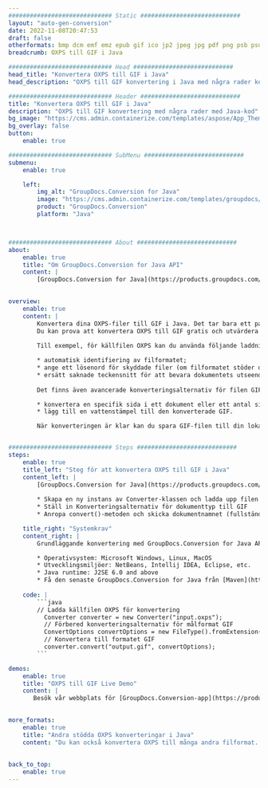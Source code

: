 ```yaml
---
############################# Static ############################
layout: "auto-gen-conversion"
date: 2022-11-08T20:47:53
draft: false
otherformats: bmp dcm emf emz epub gif ico jp2 jpeg jpg pdf png psb psd svg svgz tex tga tif tiff webp wmf wmz xps
breadcrumb: OXPS till GIF i Java

############################# Head ############################
head_title: "Konvertera OXPS till GIF i Java"
head_description: "OXPS till GIF konvertering i Java med några rader kod. Konvertera över 160 filformat med hjälp av GroupDocs dokumentkonverterings-API för Java"

############################# Header ############################
title: "Konvertera OXPS till GIF i Java"
description: "OXPS till GIF konvertering med några rader med Java-kod"
bg_image: "https://cms.admin.containerize.com/templates/aspose/App_Themes/V3/images/bg/header1.png"
bg_overlay: false
button:
    enable: true

############################# SubMenu ############################
submenu:
    enable: true

    left:
        img_alt: "GroupDocs.Conversion for Java"
        image: "https://cms.admin.containerize.com/templates/groupdocs/images/product-logos/90x90-noborder/groupdocs-conversion-java.png"
        product: "GroupDocs.Conversion"
        platform: "Java"



############################# About ############################
about:
    enable: true
    title: "Om GroupDocs.Conversion for Java API"
    content: |
        [GroupDocs.Conversion for Java](https://products.groupdocs.com/conversion/java/) är ett avancerat filformatkonverterings-API för konvertering mellan populära bild- och dokumentformat som Microsoft Office, OpenDocument, PDF, HTML, e-post, CAD. och mycket mer med bara några rader kod. Det inbyggda API:t upptäcker automatiskt formaten för originaldokumenten och erbjuder många alternativ för att anpassa de konverterade dokumenten. Tillsammans med funktionen att extrahera information från ett dokument, stöder den också cachelagring av konverteringsresultaten till den lokala disken som standard. Men alla typer av cachelagring kan stödjas genom att implementera lämpliga gränssnitt - Amazon S3, Dropbox, Google Drive, Windows Azure, Reddis eller andra.
    

overview:
    enable: true
    content: |
        Konvertera dina OXPS-filer till GIF i Java. Det tar bara ett par rader med Java-kod på valfri plattform, som Windows, Linux, macOS.
        Du kan prova att konvertera OXPS till GIF gratis och utvärdera kvaliteten på konverteringsresultaten. Tillsammans med enkla filkonverteringsskript kan du prova mer sofistikerade alternativ för att ladda källfilen OXPS och lagra GIF-utdata. 
        
        Till exempel, för källfilen OXPS kan du använda följande laddningsalternativ:

        * automatisk identifiering av filformatet;
        * ange ett lösenord för skyddade filer (om filformatet stöder det);
        * ersätt saknade teckensnitt för att bevara dokumentets utseende.
        
        Det finns även avancerade konverteringsalternativ för filen GIF:

        * konvertera en specifik sida i ett dokument eller ett antal sidor;
        * lägg till en vattenstämpel till den konverterade GIF.

        När konverteringen är klar kan du spara GIF-filen till din lokala filsökväg eller till tredje parts lagring såsom FTP, Amazon S3, Google Drive, Dropbox etc. Observera - för att konvertera OXPS till GIF behöver du inte installera någon ytterligare programvara, såsom MS Office, Open Office, Adobe Acrobat Reader etc.


############################# Steps ############################
steps:
    enable: true
    title_left: "Steg för att konvertera OXPS till GIF i Java"
    content_left: |
        [GroupDocs.Conversion for Java](https://products.groupdocs.com/conversion/java/) låter utvecklare enkelt konvertera OXPS fil till GIF med några rader kod.
        
        * Skapa en ny instans av Converter-klassen och ladda upp filen OXPS med den fullständiga sökvägen
        * Ställ in Konverteringsalternativ för dokumenttyp till GIF
        * Anropa convert()-metoden och skicka dokumentnamnet (fullständig sökväg) och formatet (GIF) som en parameter

    title_right: "Systemkrav"
    content_right: |
        Grundläggande konvertering med GroupDocs.Conversion for Java API kan göras med bara några rader kod. Våra API:er stöds på alla större plattformar och operativsystem. Innan du kör koden nedan, se till att du har följande förutsättningar installerade på ditt system.

        * Operativsystem: Microsoft Windows, Linux, MacOS
        * Utvecklingsmiljöer: NetBeans, Intellij IDEA, Eclipse, etc.
        * Java runtime: J2SE 6.0 and above
        * Få den senaste GroupDocs.Conversion for Java från [Maven](https://repository.groupdocs.com/webapp/#/artifacts/browse/tree/General/repo/com/groupdocs/groupdocs-conversion)
         
    code: |
        ```java    
        // Ladda källfilen OXPS för konvertering
          Converter converter = new Converter("input.oxps");
          // Förbered konverteringsalternativ för målformat GIF
          ConvertOptions convertOptions = new FileType().fromExtension("gif").getConvertOptions();
          // Konvertera till formatet GIF
          converter.convert("output.gif", convertOptions);
        ```

demos:
    enable: true
    title: "OXPS till GIF Live Demo"
    content: |
       Besök vår webbplats för [GroupDocs.Conversion-app](https://products.groupdocs.app/conversion/family) och försök konvertera OXPS till GIF nu. Den kostnadsfria demon har följande fördelar
          

more_formats:
    enable: true
    title: "Andra stödda OXPS konverteringar i Java"
    content: "Du kan också konvertera OXPS till många andra filformat. Se listan nedan."
       
       
back_to_top:
    enable: true
---
```

